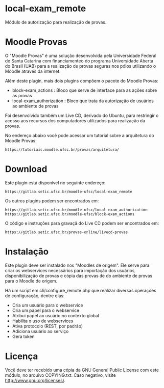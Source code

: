 local-exam_remote
=================

Módulo de autorização para realização de provas.

Moodle Provas
=============

O "Moodle Provas" é uma solução desenvolvida pela
Universidade Federal de Santa Catarina
com financiamenteo do programa Universidade Aberta do Brasil (UAB)
para a realização de provas seguras nos pólos utilizando
o Moodle através da internet.

Além deste plugin, mais dois plugins compõem o pacote do Moodle Provas:

* block-exam_actions : Bloco que serve de interface para as ações sobre as provas
* local-exam_authorization : Bloco que trata da autorização de usuários ao ambiente de provas

Foi desenvolvido também um Live CD, derivado do Ubuntu, para
restringir o acesso aos recursos dos computadores utilizados
para realização da provas.

No endereço abaixo você pode acessar um tutorial sobre a
arquitetura do Moodle Provas:

    https://tutoriais.moodle.ufsc.br/provas/arquitetura/

Download
========

Este plugin está disponível no seguinte endereço:

    https://gitlab.setic.ufsc.br/moodle-ufsc/local-exam_remote

Os outros plugins podem ser encontrados em:

    https://gitlab.setic.ufsc.br/moodle-ufsc/local-exam_authorization
    https://gitlab.setic.ufsc.br/moodle-ufsc/block-exam_actions

O código e instruções para gravaçã do Live CD podem ser encontrados em:

    https://gitlab.setic.ufsc.br/provas-online/livecd-provas

Instalação
==========

Este plugin deve ser instalado nos "Moodles de origem".
Ele serve para criar os webservices necessários para importação
dos usuários, disponibilização de provas e cópia das provas
de do ambiente de provas para o Moodle de origem.

Há um script em cli/configure_remote.php que realizar diversas operações de configuração, dentre elas:

* Cria um usuário para o webservice
* Cria um papel para o webservice
* Atribui papel ao usuário no contexto global
* Habilita o uso de webservices
* Ativa protocolo (REST, por padrão)
* Adiciona usuário ao serviço
* Gera token

Licença
=======

Você deve ter recebido uma cópia da GNU General Public License
com este módulo, no arquivo COPYING.txt.
Caso negativo, visite <http://www.gnu.org/licenses/>.
